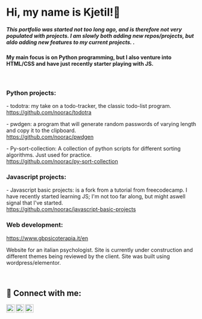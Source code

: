 

<h1>Hi, my name is Kjetil!👋</h1>
<h5>This portfolio was started not too long ago, and is therefore not very populated with projects. I am slowly both adding new repos/projects, but aldo adding new features to my current projects. .</h5>
<h4>My main focus is on Python programming, but I also venture into HTML/CSS and have just recently starter playing with JS.</h4>
<br>
<h3>Python projects:</h3>
<p>- todotra: my take on a todo-tracker, the classic todo-list program.<br>
<a href="https://github.com/noorac/todotra">https://github.com/noorac/todotra</a></p>
<p>- pwdgen: a program that will generate random passwords of varying length and copy it to the clipboard.<br>
<a href="https://github.com/noorac/pwdgen">https://github.com/noorac/pwdgen</a></p>
<p>- Py-sort-collection: A collection of python scripts for different sorting algorithms. Just used for practice.<br>
<a href="https://github.com/noorac/py-sort-collection">https://github.com/noorac/py-sort-collection</a></p>
<h3>Javascript projects:</h3>
<p>- Javascript basic projects: is a fork from a tutorial from freecodecamp. I have recently started learning JS; I'm not too far along, but might aswell signal that I've started.<br>
<a href="https://github.com/noorac/javascript-basic-projects">https://github.com/noorac/javascript-basic-projects</a></p>
<h3>Web development:</h3>
<a href="https://www.gbpsicoterapia.it/en">https://www.gbpsicoterapia.it/en</a>
<p>
  Website for an italian psychologist. Site is currently under construction and different themes being reviewed by the client. Site was built using wordpress/elementor.
</p>


<br>
<h2> 🤳 Connect with me:</h2>

[<img align="left" alt="Noorac | Twitter" width="22px" src="https://cdn.jsdelivr.net/npm/simple-icons@v3/icons/twitter.svg" />][twitter]
[<img align="left" alt="Kjetil Paulsen | LinkedIn" width="22px" src="https://cdn.jsdelivr.net/npm/simple-icons@v3/icons/linkedin.svg" />][linkedin]
[<img align="left" alt="noorac_photography | Instagram" width="22px" src="https://cdn.jsdelivr.net/npm/simple-icons@v3/icons/instagram.svg" />][instagram]

[twitter]: https://twitter.com/noorac
[instagram]: https://www.instagram.com/noorac_photography/
[linkedin]: https://www.linkedin.com/in/kjetil-paulsen-631110b5/

<!--
**noorac/noorac** is a ✨ _special_ ✨ repository because its `README.md` (this file) appears on your GitHub profile.

Here are some ideas to get you started:

- 🔭 I’m currently working on ...
- 🌱 I’m currently learning ...
- 👯 I’m looking to collaborate on ...
- 🤔 I’m looking for help with ...
- 💬 Ask me about ...
- 📫 How to reach me: ...
- 😄 Pronouns: ...
- ⚡ Fun fact: ...
-->
